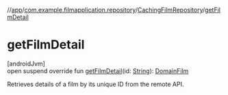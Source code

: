 //[app](../../../index.md)/[com.example.filmapplication.repository](../index.md)/[CachingFilmRepository](index.md)/[getFilmDetail](get-film-detail.md)

# getFilmDetail

[androidJvm]\
open suspend override fun [getFilmDetail](get-film-detail.md)(id: [String](https://kotlinlang.org/api/latest/jvm/stdlib/kotlin/-string/index.html)): [DomainFilm](../../com.example.filmapplication.domain/-domain-film/index.md)

Retrieves details of a film by its unique ID from the remote API.
